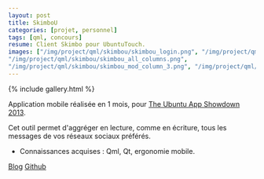 ```yaml
---
layout: post
title: SkimboU
categories: [projet, personnel]
tags: [qml, concours]
resume: Client Skimbo pour UbuntuTouch.
images: ["/img/project/qml/skimbou/skimbou_login.png", "/img/project/qml/skimbou/skimbou_posts_3.png", 
"/img/project/qml/skimbou/skimbou_all_columns.png", 
"/img/project/qml/skimbou/skimbou_mod_column_3.png", "/img/project/qml/skimbou/skimbou_post_github.png", "/img/project/qml/skimbou/skimbou_server.png", "/img/project/qml/skimbou/skimbou_skimber.png"]
---
```

{% include gallery.html %}

Application mobile réalisée en 1 mois, pour <a href="http://developer.ubuntu.com/2013/08/announcing-the-2013-ubuntu-app-showdown-contest/" target="_blank">The Ubuntu App Showdown 2013</a>.

Cet outil permet d'aggréger en lecture, comme en écriture, tous les messages de vos réseaux sociaux préférés.

* Connaissances acquises : Qml, Qt, ergonomie mobile.

<div class="container-link">
  <a href="http://froggies.github.io/Skimbo/mobile.html" target="_blank">Blog</a>
  <a href="https://github.com/Froggies/Skimbou" target="_blank">Github</a>
</div>
